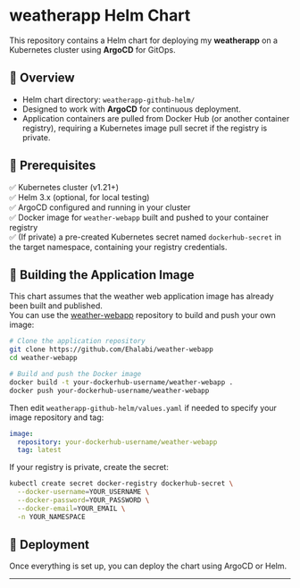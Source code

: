# weatherapp Helm Chart

This repository contains a Helm chart for deploying my **weatherapp** on a Kubernetes cluster using **ArgoCD** for GitOps.

## 🚀 Overview

- Helm chart directory: `weatherapp-github-helm/`
- Designed to work with **ArgoCD** for continuous deployment.
- Application containers are pulled from Docker Hub (or another container registry), requiring a Kubernetes image pull secret if the registry is private.

## 🔷 Prerequisites

✅ Kubernetes cluster (v1.21+)  
✅ Helm 3.x (optional, for local testing)  
✅ ArgoCD configured and running in your cluster  
✅ Docker image for `weather-webapp` built and pushed to your container registry  
✅ (If private) a pre-created Kubernetes secret named `dockerhub-secret` in the target namespace, containing your registry credentials.

## 🔷 Building the Application Image

This chart assumes that the weather web application image has already been built and published.  
You can use the [weather-webapp](https://github.com/Ehalabi/weather-webapp) repository to build and push your own image:

```bash
# Clone the application repository
git clone https://github.com/Ehalabi/weather-webapp
cd weather-webapp

# Build and push the Docker image
docker build -t your-dockerhub-username/weather-webapp .
docker push your-dockerhub-username/weather-webapp
```

Then edit `weatherapp-github-helm/values.yaml` if needed to specify your image repository and tag:
```yaml
image:
  repository: your-dockerhub-username/weather-webapp
  tag: latest
```

If your registry is private, create the secret:
```bash
kubectl create secret docker-registry dockerhub-secret \
  --docker-username=YOUR_USERNAME \
  --docker-password=YOUR_PASSWORD \
  --docker-email=YOUR_EMAIL \
  -n YOUR_NAMESPACE
```

## 🔷 Deployment

Once everything is set up, you can deploy the chart using ArgoCD or Helm.

---
